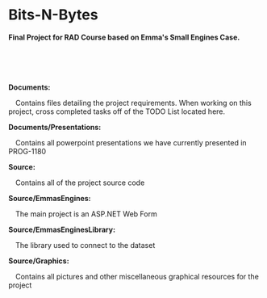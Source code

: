 # Bits-N-Bytes
<b>Final Project for RAD Course based on Emma's Small Engines Case.</b>
<br><br><br><br><br>


<b>Documents:</b>

&emsp;Contains files detailing the project requirements. When working on this project, cross completed tasks off of the TODO List located here.

<b>Documents/Presentations:</b>

&emsp;Contains all powerpoint presentations we have currently presented in PROG-1180

<b>Source:</b>

&emsp;Contains all of the project source code

<b>Source/EmmasEngines:</b>

&emsp;The main project is an ASP.NET Web Form
  
<b>Source/EmmasEnginesLibrary:</b>

&emsp;The library used to connect to the dataset

<b>Source/Graphics:</b>

&emsp;Contains all pictures and other miscellaneous graphical resources for the project
